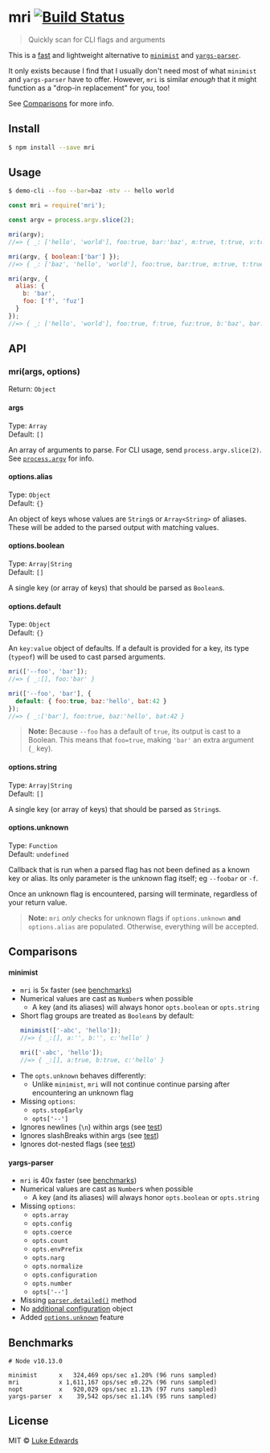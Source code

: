 # mri [![Build Status](https://travis-ci.org/lukeed/mri.svg?branch=master)](https://travis-ci.org/lukeed/mri)

> Quickly scan for CLI flags and arguments

This is a [fast](#benchmarks) and lightweight alternative to [`minimist`](https://github.com/substack/minimist) and [`yargs-parser`](https://github.com/yargs/yargs-parser).

It only exists because I find that I usually don't need most of what `minimist` and `yargs-parser` have to offer. However, `mri` is similar _enough_ that it might function as a "drop-in replacement" for you, too!

See [Comparisons](#comparisons) for more info.

## Install

```sh
$ npm install --save mri
```

## Usage

```sh
$ demo-cli --foo --bar=baz -mtv -- hello world
```

```js
const mri = require('mri');

const argv = process.argv.slice(2);

mri(argv);
//=> { _: ['hello', 'world'], foo:true, bar:'baz', m:true, t:true, v:true }

mri(argv, { boolean:['bar'] });
//=> { _: ['baz', 'hello', 'world'], foo:true, bar:true, m:true, t:true, v:true }

mri(argv, {
  alias: {
    b: 'bar',
    foo: ['f', 'fuz']
  }
});
//=> { _: ['hello', 'world'], foo:true, f:true, fuz:true, b:'baz', bar:'baz', m:true, t:true, v:true }
```

## API

### mri(args, options)
Return: `Object`

#### args
Type: `Array`<br>
Default: `[]`

An array of arguments to parse. For CLI usage, send `process.argv.slice(2)`. See [`process.argv`](https://nodejs.org/docs/latest/api/process.html#process_process_argv) for info.

#### options.alias
Type: `Object`<br>
Default: `{}`

An object of keys whose values are `String`s or `Array<String>` of aliases. These will be added to the parsed output with matching values.

#### options.boolean
Type: `Array|String`<br>
Default: `[]`

A single key (or array of keys) that should be parsed as `Boolean`s.

#### options.default
Type: `Object`<br>
Default: `{}`

An `key:value` object of defaults. If a default is provided for a key, its type (`typeof`) will be used to cast parsed arguments.

```js
mri(['--foo', 'bar']);
//=> { _:[], foo:'bar' }

mri(['--foo', 'bar'], {
  default: { foo:true, baz:'hello', bat:42 }
});
//=> { _:['bar'], foo:true, baz:'hello', bat:42 }
```

> **Note:** Because `--foo` has a default of `true`, its output is cast to a Boolean. This means that `foo=true`, making `'bar'` an extra argument (`_` key).

#### options.string
Type: `Array|String`<br>
Default: `[]`

A single key (or array of keys) that should be parsed as `String`s.

#### options.unknown
Type: `Function`<br>
Default: `undefined`

Callback that is run when a parsed flag has not been defined as a known key or alias. Its only parameter is the unknown flag itself; eg `--foobar` or `-f`.

Once an unknown flag is encountered, parsing will terminate, regardless of your return value.

> **Note:** `mri` _only_ checks for unknown flags if `options.unknown` **and** `options.alias` are populated. Otherwise, everything will be accepted.


## Comparisons

#### minimist

- `mri` is 5x faster (see [benchmarks](#benchmarks))
- Numerical values are cast as `Number`s when possible
  - A key (and its aliases) will always honor `opts.boolean` or `opts.string`
- Short flag groups are treated as `Boolean`s by default:
    ```js
    minimist(['-abc', 'hello']);
    //=> { _:[], a:'', b:'', c:'hello' }

    mri(['-abc', 'hello']);
    //=> { _:[], a:true, b:true, c:'hello' }
    ```
- The `opts.unknown` behaves differently:
  - Unlike `minimist`, `mri` will not continue continue parsing after encountering an unknown flag
- Missing `options`:
  - `opts.stopEarly`
  - `opts['--']`
- Ignores newlines (`\n`) within args (see [test](https://github.com/substack/minimist/blob/master/test/parse.js#L69-L80))
- Ignores slashBreaks within args (see [test](https://github.com/substack/minimist/blob/master/test/parse.js#L147-L157))
- Ignores dot-nested flags (see [test](https://github.com/substack/minimist/blob/master/test/parse.js#L180-L197))

#### yargs-parser

- `mri` is 40x faster (see [benchmarks](#benchmarks))
- Numerical values are cast as `Number`s when possible
  - A key (and its aliases) will always honor `opts.boolean` or `opts.string`
- Missing `options`:
  - `opts.array`
  - `opts.config`
  - `opts.coerce`
  - `opts.count`
  - `opts.envPrefix`
  - `opts.narg`
  - `opts.normalize`
  - `opts.configuration`
  - `opts.number`
  - `opts['--']`
- Missing [`parser.detailed()`](https://github.com/yargs/yargs-parser#requireyargs-parserdetailedargs-opts) method
- No [additional configuration](https://github.com/yargs/yargs-parser#configuration) object
- Added [`options.unknown`](#optionsunknown) feature


## Benchmarks

```
# Node v10.13.0

minimist      x   324,469 ops/sec ±1.20% (96 runs sampled)
mri           x 1,611,167 ops/sec ±0.22% (96 runs sampled)
nopt          x   920,029 ops/sec ±1.13% (97 runs sampled)
yargs-parser  x    39,542 ops/sec ±1.14% (95 runs sampled)
```

## License

MIT © [Luke Edwards](https://lukeed.com)
